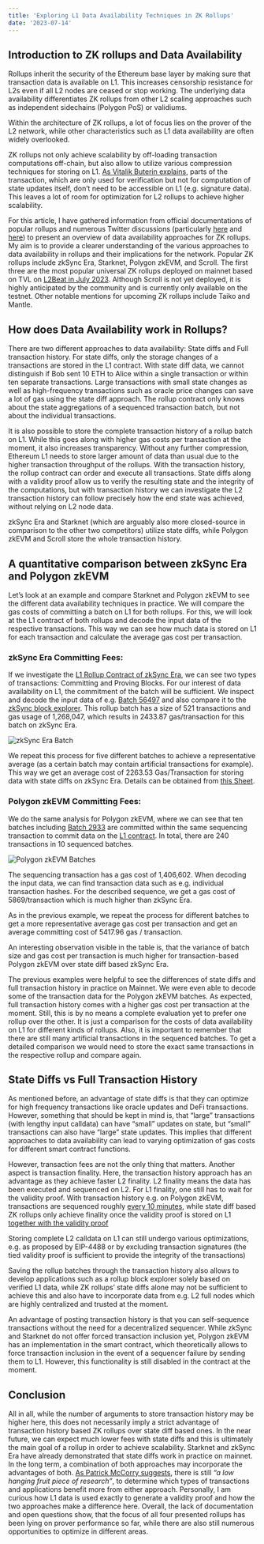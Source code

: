 ```yaml
---
title: 'Exploring L1 Data Availability Techniques in ZK Rollups'
date: '2023-07-14'
---
```


## Introduction to ZK rollups and Data Availability

Rollups inherit the security of the Ethereum base layer by making sure that transaction data is available on L1. This increases censorship resistance for L2s even if all L2 nodes are ceased or stop working. The underlying data availability differentiates ZK rollups from other L2 scaling approaches such as independent sidechains (Polygon PoS) or validiums.

Within the architecture of ZK rollups, a lot of focus lies on the prover of the L2 network, while other characteristics such as L1 data availability are often widely overlooked.

ZK rollups not only achieve scalability by off-loading transaction computations off-chain, but also allow to utilize various compression techniques for storing on L1. [As Vitalik Buterin explains](https://vitalik.ca/general/2021/01/05/rollup.html), parts of the transaction, which are only used for verification but not for computation of state updates itself, don’t need to be accessible on L1 (e.g. signature data). This leaves a lot of room for optimization for L2 rollups to achieve higher scalability.

For this article, I have gathered information from official documentations of popular rollups and numerous Twitter discussions (particularly [here](https://twitter.com/krzKaczor/status/1641454247014445058) and [here](https://scalability.guide/posts/txdata_vs_statediffs/)) to present an overview of data availability approaches for ZK rollups. My aim is to provide a clearer understanding of the various approaches to data availability in rollups and their implications for the network. Popular ZK rollups include zkSync Era, Starknet, Polygon zkEVM, and Scroll. The first three are the most popular universal ZK rollups deployed on mainnet based on TVL on [L2Beat in July 2023](https://l2beat.com/scaling/tvl#active). Although Scroll is not yet deployed, it is highly anticipated by the community and is currently only available on the testnet. Other notable mentions for upcoming ZK rollups include Taiko and Mantle.

## How does Data Availability work in Rollups?

There are two different approaches to data availability: State diffs and Full transaction history. For state diffs, only the storage changes of a transactions are stored in the L1 contract. With state diff data, we cannot distinguish if Bob sent 10 ETH to Alice within a single transaction or within ten separate transactions. Large transactions with small state changes as well as high-frequency transactions such as oracle price changes can save a lot of gas using the state diff approach. The rollup contract only knows about the state aggregations of a sequenced transaction batch, but not about the individual transactions.

It is also possible to store the complete transaction history of a rollup batch on L1. While this goes along with higher gas costs per transaction at the moment, it also increases transparency. Without any further compression, Ethereum L1 needs to store larger amount of data than usual due to the higher transaction throughput of the rollups. With the transaction history, the rollup contract can order and execute all transactions. State diffs along with a validity proof allow us to verify the resulting state and the integrity of the computations, but with transaction history we can investigate the L2 transaction history can follow precisely how the end state was achieved, without relying on L2 node data.

zkSync Era and Starknet (which are arguably also more closed-source in comparison to the other two competitors) utilize state diffs, while Polygon zkEVM and Scroll store the whole transaction history.

## A quantitative comparison between zkSync Era and Polygon zkEVM

Let’s look at an example and compare Starknet and Polygon zkEVM to see the different data availability techniques in practice. We will compare the gas costs of committing a batch on L1 for both rollups. For this, we will look at the L1 contract of both rollups and decode the input data of the respective transactions. This way we can see how much data is stored on L1 for each transaction and calculate the average gas cost per transaction.

### zkSync Era Committing Fees:

If we investigate the [L1 Rollup Contract of zkSync Era](https://etherscan.io/address/0x3db52ce065f728011ac6732222270b3f2360d919), we can see two types of transactions: Committing and Proving Blocks. For our interest of data availability on L1, the commitment of the batch will be sufficient. We inspect and decode the input data of e.g. [Batch 56497](https://etherscan.io/tx/0x91550b5390c02414b5c717de15486ca0d39976f20a16f18f29ff87e5199245cf) and also compare it to the [zkSync block explorer](https://explorer.zksync.io/batch/56497). This rollup batch has a size of 521 transactions and gas usage of 1,268,047, which results in 2433.87 gas/transaction for this batch on zkSync Era.

![zkSync Era Batch](/images/zkSyncBatch.png)

We repeat this process for five different batches to achieve a representative average (as a certain batch may contain artificial transactions for example). This way we get an average cost of 2263.53 Gas/Transaction for storing data with state diffs on zkSync Era. Details can be obtained from [this Sheet](https://docs.google.com/spreadsheets/d/1gL29DU6DnzHRtH77v_l2P2spOt2_LSzwuY-nW6n3a4Y/edit?usp=sharing).

### Polygon zkEVM Committing Fees:

We do the same analysis for Polygon zkEVM, where we can see that ten batches including [Batch 2933](https://zkevm.polygonscan.com/batch/29933) are committed within the same sequencing transaction to commit data on the [L1 contract](https://etherscan.io/tx/0x95efcdf9d8cc5873922044d0d0b2cdad3a0effb198759f6adb667562c52b4264). In total, there are 240 transactions in 10 sequenced batches.

![Polygon zkEVM Batches](/images/polygonBatches.png)

The sequencing transaction has a gas cost of 1,406,602. When decoding the input data, we can find transaction data such as e.g. individual transaction hashes. For the described sequence, we get a gas cost of 5869/transaction which is much higher than zkSync Era.

As in the previous example, we repeat the process for different batches to get a more representative average gas cost per transaction and get an average committing cost of 5417.96 gas / transaction.

An interesting observation visible in the table is, that the variance of batch size and gas cost per transaction is much higher for transaction-based Polygon zkEVM over state diff based zkSync Era.

The previous examples were helpful to see the differences of state diffs and full transaction history in practice on Mainnet. We were even able to decode some of the transaction data for the Polygon zkEVM batches. As expected, full transaction history comes with a higher gas cost per transaction at the moment. Still, this is by no means a complete evaluation yet to prefer one rollup over the other. It is just a comparison for the costs of data availability on L1 for different kinds of rollups. Also, it is important to remember that there are still many artificial transactions in the sequenced batches. To get a detailed comparison we would need to store the exact same transactions in the respective rollup and compare again.

## State Diffs vs Full Transaction History

As mentioned before, an advantage of state diffs is that they can optimize for high frequency transactions like oracle updates and DeFi transactions. However, something that should be kept in mind is, that “large” transactions (with lengthy input calldata) can have “small” updates on state, but “small” transactions can also have “large” state updates. This implies that different approaches to data availability can lead to varying optimization of gas costs for different smart contract functions.

However, transaction fees are not the only thing that matters. Another aspect is transaction finality. Here, the transaction history approach has an advantage as they achieve faster L2 finality. L2 finality means the data has been executed and sequenced on L2. For L1 finality, one still has to wait for the validity proof. With transaction history e.g. on Polygon zkEVM, transactions are sequenced roughly [every 10 minutes](https://etherscan.io/address/0x148Ee7dAF16574cD020aFa34CC658f8F3fbd2800), while state diff based ZK rollups only achieve finality once the validity proof is stored on L1 [together with the validity proof](https://twitter.com/bkiepuszewski/status/1659296114326007837)

Storing complete L2 calldata on L1 can still undergo various optimizations, e.g. as proposed by EIP-4488 or by excluding transaction signatures (the tied validity proof is sufficient to provide the integrity of the transactions)

Saving the rollup batches through the transaction history also allows to develop applications such as a rollup block explorer solely based on verified L1 data, while ZK rollups’ state diffs alone may not be sufficient to achieve this and also have to incorporate data from e.g. L2 full nodes which are highly centralized and trusted at the moment.

An advantage of posting transaction history is that you can self-sequence transactions without the need for a decentralized sequencer. While zkSync and Starknet do not offer forced transaction inclusion yet, Polygon zkEVM has an implementation in the smart contract, which theoretically allows to force transaction inclusion in the event of a sequencer failure by sending them to L1. However, this functionality is still disabled in the contract at the moment.

## Conclusion

All in all, while the number of arguments to store transaction history may be higher here, this does not necessarily imply a strict advantage of transaction history based ZK rollups over state diff based ones. In the near future, we can expect much lower fees with state diffs and this is ultimately the main goal of a rollup in order to achieve scalability. Starknet and zkSync Era have already demonstrated that state diffs work in practice on mainnet. In the long term, a combination of both approaches may incorporate the advantages of both. [As Patrick McCorry suggests](https://twitter.com/stonecoldpat0/status/1490853042924576769), there is still _“a low hanging fruit piece of research”_, to determine which types of transactions and applications benefit more from either approach. Personally, I am curious how L1 data is used exactly to generate a validity proof and how the two approaches make a difference here. Overall, the lack of documentation and open questions show, that the focus of all four presented rollups has been lying on prover performance so far, while there are also still numerous opportunities to optimize in different areas.
